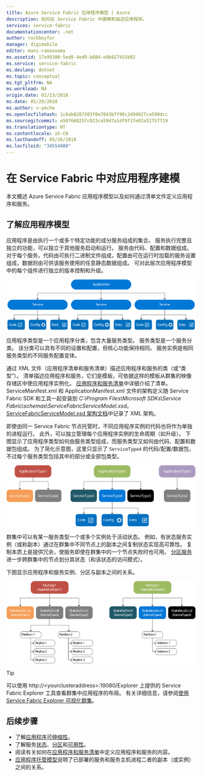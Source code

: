 ```yaml
---
title: Azure Service Fabric 应用程序模型 | Azure
description: 如何在 Service Fabric 中建模和描述应用程序。
services: service-fabric
documentationcenter: .net
author: rockboyfor
manager: digimobile
editor: mani-ramaswamy
ms.assetid: 17a99380-5ed8-4ed9-b884-e9b827431b02
ms.service: service-fabric
ms.devlang: dotnet
ms.topic: conceptual
ms.tgt_pltfrm: NA
ms.workload: NA
origin.date: 02/23/2018
ms.date: 05/28/2018
ms.author: v-yeche
ms.openlocfilehash: 1c6ab8287203f0e7843b7f90c2d94927ca590dcc
ms.sourcegitcommit: e50f668257c023ca59d7a1df9f1fe02a51757719
ms.translationtype: HT
ms.contentlocale: zh-CN
ms.lasthandoff: 05/26/2018
ms.locfileid: "34554080"
---
```

# <a name="model-an-application-in-service-fabric"></a>在 Service Fabric 中对应用程序建模
本文概述 Azure Service Fabric 应用程序模型以及如何通过清单文件定义应用程序和服务。

## <a name="understand-the-application-model"></a>了解应用程序模型
应用程序是由执行一个或多个特定功能的成分服务组成的集合。 服务执行完整且独立的功能，可以独立于其他服务启动和运行。  服务由代码、配置和数据组成。 对于每个服务，代码由可执行二进制文件组成，配置由可在运行时加载的服务设置组成，数据则由可供该服务使用的任意静态数据组成。 可对此层次应用程序模型中的每个组件进行独立的版本控制和升级。

![Service Fabric 应用程序模型][appmodel-diagram]

应用程序类型是一个应用程序分类，包含大量服务类型。 服务类型是一个服务分类。 该分类可以具有不同的设置和配置，但核心功能保持相同。 服务实例是相同服务类型的不同服务配置变体。  

通过 XML 文件（应用程序清单和服务清单）描述应用程序和服务的类（或“类型”）。  清单描述应用程序和服务，它们是模板，可依据这样的模板从群集的映像存储区中使应用程序实例化。  [应用程序和服务清单](service-fabric-application-and-service-manifests.md)中详细介绍了清单。 ServiceManifest.xml 和 ApplicationManifest.xml 文件的架构定义随 Service Fabric SDK 和工具一起安装到 *C:\Program Files\Microsoft SDKs\Service Fabric\schemas\ServiceFabricServiceModel.xsd*。 [ServiceFabricServiceModel.xsd 架构文档](service-fabric-service-model-schema.md)中记录了 XML 架构。

即使由同一 Service Fabric 节点托管时，不同应用程序实例的代码也将作为单独的进程运行。 此外，可以独立管理每个应用程序实例的生命周期（如升级）。 下图显示了应用程序类型如何由服务类型组成，而服务类型又如何由代码、配置和数据包组成。 为了简化示意图，这里只显示了 `ServiceType4` 的代码/配置/数据包，不过每个服务类型包括其中的部分或全部包类型。

![Service Fabric 应用程序类型和服务类型][cluster-imagestore-apptypes]

群集中可以有某一服务类型一个或多个实例处于活动状态。 例如，有状态服务实例（或称副本）通过在群集中不同节点上的副本之间复制状态实现高可靠性。 复制本质上是提供冗余，使服务即使在群集中的一个节点失败时也可用。 [分区服务](service-fabric-concepts-partitioning.md)进一步跨群集中的节点划分其状态（和该状态的访问模式）。

下图显示应用程序和服务实例、分区与副本之间的关系。

![服务中的分区和副本][cluster-application-instances]

> [!TIP]
> 可以使用 http://&lt;yourclusteraddress&gt;:19080/Explorer 上提供的 Service Fabric Explorer 工具查看群集中应用程序的布局。 有关详细信息，请参阅[使用 Service Fabric Explorer 可视化群集](service-fabric-visualizing-your-cluster.md)。
> 
> 

## <a name="next-steps"></a>后续步骤
- 了解[应用程序可伸缩性](service-fabric-concepts-scalability.md)。
- 了解服务[状态](service-fabric-concepts-state.md)、[分区](service-fabric-concepts-partitioning.md)和[可用性](service-fabric-availability-services.md)。
- 阅读有关如何在[应用程序和服务清单](service-fabric-application-and-service-manifests.md)中定义应用程序和服务的内容。
- [应用程序托管模型](service-fabric-hosting-model.md)说明了已部署的服务和服务主机进程二者的副本（或实例）之间的关系。

<!--Image references-->
[appmodel-diagram]: ./media/service-fabric-application-model/application-model.png
[cluster-imagestore-apptypes]: ./media/service-fabric-application-model/cluster-imagestore-apptypes.png
[cluster-application-instances]: media/service-fabric-application-model/cluster-application-instances.png
<!--Update_Description: update meta properties -->